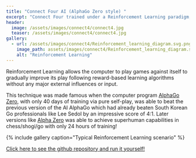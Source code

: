 ```yaml
---
title: "Connect Four AI (AlphaGo Zero style) "
excerpt: "Connect Four trained under a Reinforcement Learning paradigm, using MCTS + Deep Learning (AlphaGo Zero style), learning via pure self-play without feature engineering or expert input"
header:
  image: /assets/images/connect4/connect4.jpg
  teaser: /assets/images/connect4/connect4.jpg
gallery:
  - url: /assets/images/connect4/Reinforcement_learning_diagram.svg.png
    image_path: assets/images/connect4/Reinforcement_learning_diagram.svg.png
    alt: "Reinforcement Learning"
---
```


Reinforcement Learning allows the computer to play games against itself to gradually improve its play following reward-based learning algorithms without any major external influences or input.

This technique was made famous when the computer program [AlphaGo Zero](https://en.wikipedia.org/wiki/AlphaGo_Zero), with only 40 days of training via pure self-play, was able to beat the previous version of the AI AlphaGo which had already beaten South Korean Go professionals like Lee Sedol by an impressive score of 4:1. Later versions like [Alpha Zero](https://en.wikipedia.org/wiki/AlphaZero) was able to achieve superhuman capabilities in chess/shogi/go with only 24 hours of training!


{% include gallery caption="Typical Reinforcement Learning scenario" %}

<a href="https://github.com/tonberry22/connect4-AlphaZero" target="_blank">Click here to see the github repository and run it yourself!</a>